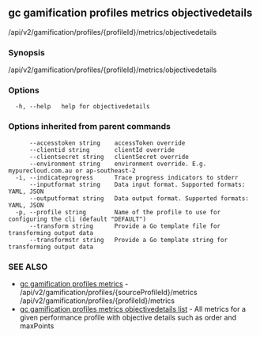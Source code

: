 ## gc gamification profiles metrics objectivedetails

/api/v2/gamification/profiles/{profileId}/metrics/objectivedetails

### Synopsis

/api/v2/gamification/profiles/{profileId}/metrics/objectivedetails

### Options

```
  -h, --help   help for objectivedetails
```

### Options inherited from parent commands

```
      --accesstoken string    accessToken override
      --clientid string       clientId override
      --clientsecret string   clientSecret override
      --environment string    environment override. E.g. mypurecloud.com.au or ap-southeast-2
  -i, --indicateprogress      Trace progress indicators to stderr
      --inputformat string    Data input format. Supported formats: YAML, JSON
      --outputformat string   Data output format. Supported formats: YAML, JSON
  -p, --profile string        Name of the profile to use for configuring the cli (default "DEFAULT")
      --transform string      Provide a Go template file for transforming output data
      --transformstr string   Provide a Go template string for transforming output data
```

### SEE ALSO

* [gc gamification profiles metrics](gc_gamification_profiles_metrics.html)	 - /api/v2/gamification/profiles/{sourceProfileId}/metrics /api/v2/gamification/profiles/{profileId}/metrics
* [gc gamification profiles metrics objectivedetails list](gc_gamification_profiles_metrics_objectivedetails_list.html)	 - All metrics for a given performance profile with objective details such as order and maxPoints


